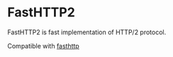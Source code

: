 # FastHTTP2

FastHTTP2 is fast implementation of HTTP/2 protocol.

Compatible with [fasthttp](https://github.com/erikdubbelboer/fasthttp)
